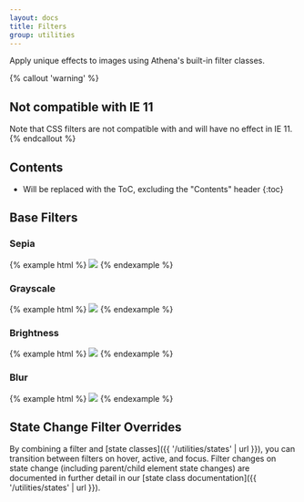 ```yaml
---
layout: docs
title: Filters
group: utilities
---
```


Apply unique effects to images using Athena's built-in filter classes.

{% callout 'warning' %}
## Not compatible with IE 11
Note that CSS filters are not compatible with and will have no effect in IE 11.
{% endcallout %}


## Contents

* Will be replaced with the ToC, excluding the "Contents" header
{:toc}


## Base Filters

### Sepia

{% example html %}
<img src="https://unsplash.it/255/255" class="filter-sepia">
{% endexample %}

### Grayscale

{% example html %}
<img src="https://unsplash.it/255/255" class="filter-grayscale">
{% endexample %}

### Brightness

{% example html %}
<img src="https://unsplash.it/255/255" class="filter-brightness">
{% endexample %}

### Blur

{% example html %}
<img src="https://unsplash.it/255/255" class="filter-blur">
{% endexample %}


## State Change Filter Overrides

By combining a filter and [state classes]({{ '/utilities/states' | url }}), you can transition between filters on hover, active, and focus. Filter changes on state change (including parent/child element state changes) are documented in further detail in our [state class documentation]({{ '/utilities/states' | url }}).
